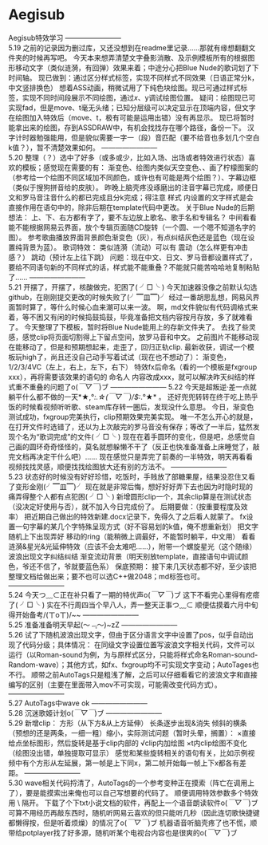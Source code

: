 # Aegisub
Aegisub特效学习
    ————————    
5.19
之前的记录因为删过库，又还没想到在readme里记录……那就有缘想翻翻文件夹的时候再写吧。
今天本来想弄清楚文字叠影消散、及示例模板所有的根据图形移动文字（类似涟漪，有回弹）效果来着；中途分心把Blue Nude的歌词划了下时间轴。
现已做到：通过区分样式标签，实现不同样式不同效果（日语正常分k，中文竖排换色）
想着ASS动画，稍微试用了下纯色块绘图。现已可通过样式标签，实现不同时间段展示不同绘图，通过$x、$y调试绘图位置。
疑问：绘图现已可实现fad，但是move、t毫无头绪；已知分层级可以决定显示在顶端内容，但文字在绘图加入特效后（move、t，极有可能是运用出错）没有再显示。
现已将暂时能拿出来的绘图，存到ASSDRAW中，有机会找找存在哪个路径，备份一下。
汉字计时器勉强能用，但是貌似需要一字一（段）音匹配（要不给音也多划几个空白k值？），暂不清楚效果如何。
    ————————    
5.20
整理（？）选中了好多（或多或少，比如入场、出场或者特效进行状态）喜欢的模板；感觉现在需要的有：
渐变色、绘图内类似天空变色、、画了柠檬图案的（参考给一个绘图不同区域加不同颜色，或许也有可能是两个绘图？）、字幕边框（类似于搜狗拼音给的皮肤）。
昨晚上脑壳疼没琢磨出的注音字幕已完成，顺便日文和罗马音注音什么的都已完成且分k完成；得注意 样式 内设置的文字样式是会直接作用在语句中的，除非后期在template代码中更改。
关于Blue Nude的后期想法：
上、下、右方都有字了，要不左边放上歌名、歌手名和专辑名？
中间看看能不能根据网易云界面，放个专辑页面随CD旋转（一个圆、一个嗯不知道名字的图）。
参考歌曲播放界面背景颜色渐变色（灰），有点纠结灰色还是蓝色（现在设置纯背景为蓝）。
歌词特效：
类似涟漪（流动）可以有
震动（怎么样更有冲击感？）
跳动（预计左上往下跳）
问题：现在中文、日文、罗马音都设置样式了，要给不同语句新的不同样式的话，样式能不能重叠？不能就只能苦哈哈地复制粘贴了……
    ————————    
5.21
开摆了，开摆了，核酸做完，犯困了( ╯□╰ )
今天加速器没像之前默认勾选github，在刚刚提交更改的时候失败了(╯▔皿▔)╯
经过一番胡思乱想，网易风界面暂时算了，等什么时候心血来潮可以来一波。
啊，md文件貌似有代码调格式来着，等不困又有闲的时候捣鼓捣鼓，毕竟准备把文档内容按月存放，多了就难看了。
今天整理了下模板，暂时将Blue Nude能用上的存新文件夹了。
去找了些灵感，感觉clip将页面切割得上下留点空间，放罗马音和中文。
之前图片不能移动现在能移动了，但是和预期想起来，走歪了，回归正轨clip.
最新收获，调试一个模板玩high了，尚且还没自己动手写着试试（现在也不想动了）：
渐变色，1/2/3/4VC（左上，右上，左下，右下）
特效fx后命名（看的一个模板是fxgroup xxx），再将需要该效果的语句的 命名人 内容改成xxx，就可以解决昨天纠结的样式重不重叠的问题了o(*￣▽￣*)ブ
    ————————
5.22
今天是超叛逆·差一点就躺平什么都不做的一天*★,°*:.☆(￣▽￣)/$:*.°★* 。
还好兜兜转转在终于吃上热乎饭的时候看视频听听歌、steam库存转一圈后，发现没什么意思。
今日，渐变色测试成功，fxgroup完美执行，clip预期效果完美实现。
唯一不怎么开心的就是，在打开文件时选错了，还以为上次敲完的罗马音没有保存；等改了一半后，猛然发现个名为“歌词完成”的文件( ╯□╰ )
现在在着手圆环的变化，但是吧，总感觉自己画的圆环奇奇怪怪的，莫名就想躲懒不干了（反正也快准备准备上床睡觉了，敲完文档再决定干什么吧）……
现在感觉只是弄完了前奏的一半特效，明天再看看视频找找灵感，顺便找找绘图放大还有别的方法不。
    ————————    
5.23
状态好的时候没有好好珍惜，吃饭时，手贱放了部糖果屋，结果没忍住又看了变形金刚(╯▔皿▔)╯
现在就是非常后悔，想好好好弄下去也因为时隐时现的痛弄得整个人都有点犯困( ╯□╰ )
新增圆形clip一个，其余clip算是在测试状态（没决定好使用与否），就不加入今日完成份了。
后期要做：（按重要程度及效率）
把近期自己做出的特效新建.docx记录下，免得久了之后看人就蒙了。
fx设置一句字幕的某几个字特殊呈现方式（好不容易划的k值，俺不想重新划）
把文字随机上下出现弄好
移动的ring（能稍微上调最好，不能暂时躺平，中文用）
看看涟漪&星光&光延伸特效（应该不会太难吧……），附带一个螺旋星光（这个随缘）
波浪出现文字纠结纠结
渐变流动背景（明天别放template，直接语句中调试颜色，爷还不信了，爷就要蓝色系）
保底预期：
接下来几天状态都不好，至少该把整理文档给做出来；要不也可以选C++做2048；md标签也可。
   ————————    
5.24
今天つ﹏⊂正在补只看了一期的特优声o(*￣▽￣*)ブ
这下不看完心里得有疙瘩了( ╯□╰ )
实在不行周四当个早八人，弄一整天正事つ﹏⊂
顺便估摸着六月中旬得开始备考/(ㄒoㄒ)/~~
    ————————    
5.25
准备准备明天早起(～﹃～)~zZ
    ————————    
5.26
试了下随机波浪出现文字，但由于区分语言文字中设置了pos，似乎自动出现了代码分级；具体情况：
在同级文字设置位置写波浪文字相关代码，文件可以运行（以Roman-sound为例，为与原样式区分，只能将样式命名Roman-sound-Random-wave）；其他方式，如fx、fxgroup均不可实现文字变动；AutoTages也不行。
顺带之前AutoTags只是粗浅了解，之后可以仔细看看它的波浪文字和直接编写的区别（主要在里面带入mov不可实现，可能需改变代码方式）。
    ————————    
5.27
AutoTags中wave ok
    ————————    
5.28
沉迷歌姬计划o(*￣▽￣*)ブ
    ————————    
5.29
新增clip：
方形（从下方&从上方延伸）
长条逐步出现&消失
倾斜的横条（预想的还是两条，一细一粗）缩小，实际测试问题（暂时头晕，搁置）：
×直接给点坐标图形，然后旋转是基于clip内部的
√clip内加绘图
×t内clip绘图不变化（绘图没出错，单独提取可显示）
感觉和某些旋转相关的语句有关，比如示例视频中有个方形从左延展，第一帧是上下同x，第二帧开始每一帧上下x都各有差距。
    ————————    
5.30
wave相关代码捋清了，AutoTags的一个参考变种正在摸索（阵亡在调用上了），要是能摸索出来俺也可以自己写想要的代码了。
顺便调用特效参数多个特效用 \\ 隔开。
下载了个下txt小说文档的软件，再配上一个语音朗读软件o(*￣▽￣*)ブ可算不用经历再敲东西时，随机听网易云喜欢的但只能听几秒（因此连切歌快捷键都懒得按，但是听着烦燥）的情况了o(*￣▽￣*)ブ
机器语音听脑壳疼了也不慌，顺带给potplayer找了好多源，随机听某个电视台内容也是很爽的o(*￣▽￣*)ブ
